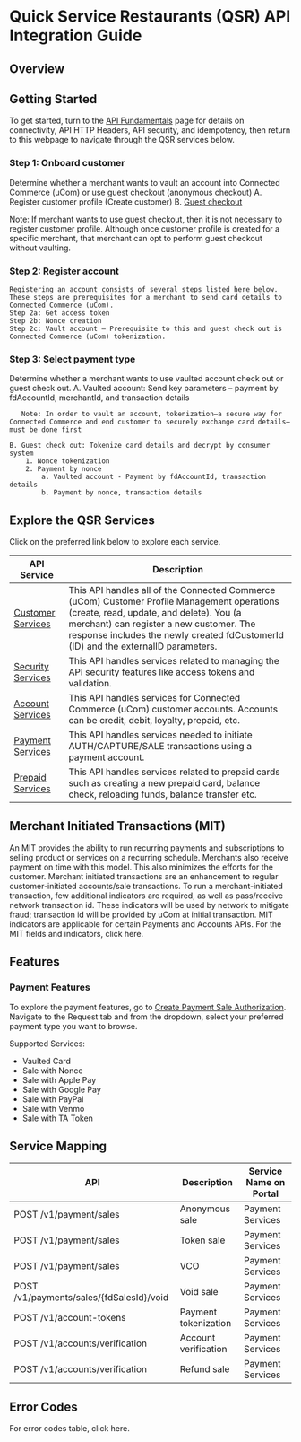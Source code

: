 # Quick Service Restaurants (QSR) API Integration Guide

## Overview

<Add Product Content on QSR HERE>

## Getting Started
To get started, turn to the [API Fundamentals](../docs/?path=/docs/documentation/Connectivity.md) page for details on connectivity, API HTTP Headers, API security, and idempotency, then return to this webpage to navigate through the QSR services below.

### Step 1: Onboard customer 
Determine whether a merchant wants to vault an account into Connected Commerce (uCom) or use guest checkout (anonymous checkout)
    A. Register customer profile (Create customer)
    B. [Guest checkout](../docs/?path=recipes/guest_checkout.md&branch=develop)

Note: If merchant wants to use guest checkout, then it is not necessary to register customer profile. Although once customer profile is created for a specific merchant, that merchant can opt to perform guest checkout without vaulting.

### Step 2: Register account
    Registering an account consists of several steps listed here below. These steps are prerequisites for a merchant to send card details to Connected Commerce (uCom). 
    Step 2a: Get access token
    Step 2b: Nonce creation 
    Step 2c: Vault account – Prerequisite to this and guest check out is Connected Commerce (uCom) tokenization.

### Step 3: Select payment type
Determine whether a merchant wants to use vaulted account check out or guest check out.
    A. Vaulted account: Send key parameters – payment by fdAccountId, merchantId, and transaction details

       Note: In order to vault an account, tokenization—a secure way for Connected Commerce and end customer to securely exchange card details—must be done first
    
    B. Guest check out: Tokenize card details and decrypt by consumer system
        1. Nonce tokenization
        2. Payment by nonce
            a. Vaulted account - Payment by fdAccountId, transaction details
            b. Payment by nonce, transaction details 

## Explore the QSR Services

Click on the preferred link below to explore each service.

| **API Service**                                           | **Description** |
| --------------------------------------------------------- | --------------  |
| [Customer Services](../api/docs/?path=/docs/documentation/customerServices.md) | This API handles all of the Connected Commerce (uCom) Customer Profile Management operations (create, read, update, and delete). You (a merchant) can register a new customer. The response includes the newly created fdCustomerId (ID) and the externalID parameters. |
| [Security Services](../api/?type=post&path=/v1/tokens) | This API handles services related to managing the API security features like access tokens and validation.                                                                                                                                                                 |
| [Account Services](../api/?type=post&path=/v1/accounts/verification) | This API handles services for Connected Commerce (uCom) customer accounts. Accounts can be credit, debit, loyalty, prepaid, etc.                                                                                                                         |
| [Payment Services](../api/?type=post&path=/v1/payments/auths) | This API handles services needed to initiate AUTH/CAPTURE/SALE transactions using a payment account.                                                                                                                                                                |
| [Prepaid Services](../api/?type=post&path=/v2/prepaids/multi-purchases) | This API handles services related to prepaid cards such as creating a new prepaid card, balance check, reloading funds, balance transfer etc.                                                                                                         |

## Merchant Initiated Transactions (MIT)
An MIT provides the ability to run recurring payments and subscriptions to selling product or services on a recurring schedule. Merchants also receive payment on time with this model. This also minimizes the efforts for the customer. Merchant initiated transactions are an enhancement to regular customer-initiated accounts/sale transactions. To run a merchant-initiated transaction, few additional indicators are required, as well as pass/receive network transaction id. These indicators will be used by network to mitigate fraud; transaction id will be provided by uCom at initial transaction. MIT indicators are applicable for certain Payments and Accounts APIs. For the MIT fields and indicators, click here<ADD LINK>.

## Features
### Payment Features
To explore the payment features, go to [Create Payment Sale Authorization](../api/?type=post&path=/v1/payments/sales). Navigate to the Request tab and from the dropdown, select your preferred payment type you want to browse.

Supported Services:
- Vaulted Card
- Sale with Nonce
- Sale with Apple Pay
- Sale with Google Pay
- Sale with PayPal
- Sale with Venmo
- Sale with TA Token

## Service Mapping

| API                                               | Description                                                | Service Name on Portal |
|---------------------------------------------------|------------------------------------------------------------|------------------------|
| POST /v1/payment/sales                            | Anonymous sale                                             | Payment Services       |
| POST /v1/payment/sales                            | Token sale                                                 | Payment Services       |
| POST /v1/payment/sales                            | VCO                                                        | Payment Services       |
| POST /v1/payments/sales/{fdSalesId}/void          | Void sale                                                  | Payment Services       |
| POST /v1/account-tokens                           | Payment tokenization                                       | Payment Services       |
| POST /v1/accounts/verification                    | Account verification                                       | Payment Services       |
| POST /v1/accounts/verification                    | Refund sale                                                | Payment Services       |


## Error Codes
For error codes table, click here<ADD LINK>.